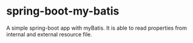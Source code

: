 # spring-boot-my-batis
A simple spring-boot app with myBatis. It is able to read properties from internal and external resource file.
